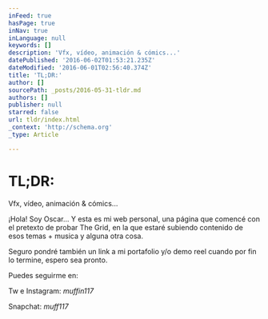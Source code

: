 ```yaml
---
inFeed: true
hasPage: true
inNav: true
inLanguage: null
keywords: []
description: 'Vfx, vídeo, animación & cómics...'
datePublished: '2016-06-02T01:53:21.235Z'
dateModified: '2016-06-01T02:56:40.374Z'
title: 'TL;DR:'
author: []
sourcePath: _posts/2016-05-31-tldr.md
authors: []
publisher: null
starred: false
url: tldr/index.html
_context: 'http://schema.org'
_type: Article

---
```

# TL;DR:

Vfx, vídeo, animación & cómics...

¡Hola! Soy Oscar... Y esta es mi web personal, una página que comencé con el pretexto de probar The Grid, en la que estaré subiendo contenido de esos temas + musica y alguna otra cosa.

Seguro pondré también un link a mi portafolio y/o demo reel cuando por fin lo termine, espero sea pronto.

Puedes seguirme en:

Tw e Instagram: _muffin117_

Snapchat: _muff117_